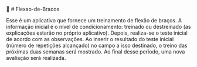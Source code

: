 🦾 # Flexao-de-Bracos
 
Esse é um aplicativo que fornece um treinamento de flexão de braços. 
A informação inicial é o nível de condicionamento: treinado ou destreinado (as explicações estarão no próprio aplicativo).
Depois, realiza-se o teste inicial de acordo com as observações. 
Ao inserir o resultado do teste inicial (número de repetições alcançado) no campo a isso destinado, o treino das próximas duas semanas será mostrado. 
Ao final desse período, uma nova avaliação será realizada. 
